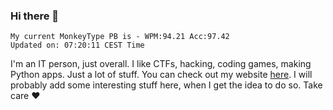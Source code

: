 ### Hi there 👋
<!-- PB START -->
```
My current MonkeyType PB is - WPM:94.21 Acc:97.42
Updated on: 07:20:11 CEST Time
```
<!-- PB END -->
I'm an IT person, just overall. I like CTFs, hacking, coding games, making Python apps. Just a lot of stuff.
You can check out my website [here](https://skill3472.github.io/).
I will probably add some interesting stuff here, when I get the idea to do so. Take care ❤️
